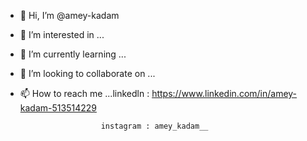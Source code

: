 - 👋 Hi, I’m @amey-kadam
- 👀 I’m interested in ...
- 🌱 I’m currently learning ...
- 💞️ I’m looking to collaborate on ...
- 📫 How to reach me ...linkedln : https://www.linkedin.com/in/amey-kadam-513514229
                        
                        instagram : amey_kadam__
                        

<!---
amey-kadam/amey-kadam is a ✨ special ✨ repository because its `README.md` (this file) appears on your GitHub profile.
You can click the Preview link to take a look at your changes.
--->
